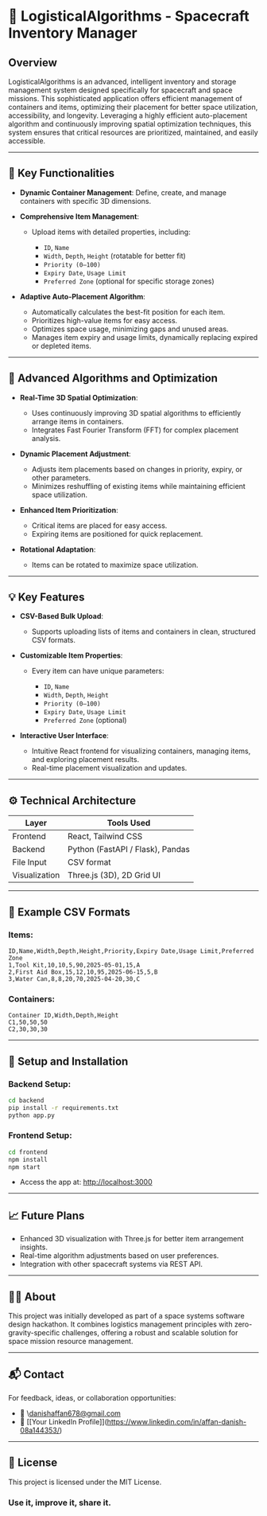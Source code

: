 # 🚀 LogisticalAlgorithms - Spacecraft Inventory Manager

## Overview

LogisticalAlgorithms is an advanced, intelligent inventory and storage management system designed specifically for spacecraft and space missions. This sophisticated application offers efficient management of containers and items, optimizing their placement for better space utilization, accessibility, and longevity. Leveraging a highly efficient auto-placement algorithm and continuously improving spatial optimization techniques, this system ensures that critical resources are prioritized, maintained, and easily accessible.

---

## 🧠 Key Functionalities

* **Dynamic Container Management**: Define, create, and manage containers with specific 3D dimensions.
* **Comprehensive Item Management**:

  * Upload items with detailed properties, including:

    * `ID`, `Name`
    * `Width`, `Depth`, `Height` (rotatable for better fit)
    * `Priority (0–100)`
    * `Expiry Date`, `Usage Limit`
    * `Preferred Zone` (optional for specific storage zones)
* **Adaptive Auto-Placement Algorithm**:

  * Automatically calculates the best-fit position for each item.
  * Prioritizes high-value items for easy access.
  * Optimizes space usage, minimizing gaps and unused areas.
  * Manages item expiry and usage limits, dynamically replacing expired or depleted items.

---

## 🚀 Advanced Algorithms and Optimization

* **Real-Time 3D Spatial Optimization**:

  * Uses continuously improving 3D spatial algorithms to efficiently arrange items in containers.
  * Integrates Fast Fourier Transform (FFT) for complex placement analysis.
* **Dynamic Placement Adjustment**:

  * Adjusts item placements based on changes in priority, expiry, or other parameters.
  * Minimizes reshuffling of existing items while maintaining efficient space utilization.
* **Enhanced Item Prioritization**:

  * Critical items are placed for easy access.
  * Expiring items are positioned for quick replacement.
* **Rotational Adaptation**:

  * Items can be rotated to maximize space utilization.

---

## 💡 Key Features

* **CSV-Based Bulk Upload**:

  * Supports uploading lists of items and containers in clean, structured CSV formats.
* **Customizable Item Properties**:

  * Every item can have unique parameters:

    * `ID`, `Name`
    * `Width`, `Depth`, `Height`
    * `Priority (0–100)`
    * `Expiry Date`, `Usage Limit`
    * `Preferred Zone` (optional)
* **Interactive User Interface**:

  * Intuitive React frontend for visualizing containers, managing items, and exploring placement results.
  * Real-time placement visualization and updates.

---

## ⚙️ Technical Architecture

| Layer         | Tools Used                       |
| ------------- | -------------------------------- |
| Frontend      | React, Tailwind CSS              |
| Backend       | Python (FastAPI / Flask), Pandas |
| File Input    | CSV format                       |
| Visualization | Three.js (3D), 2D Grid UI        |

---

## 📁 Example CSV Formats

### Items:

```csv
ID,Name,Width,Depth,Height,Priority,Expiry Date,Usage Limit,Preferred Zone
1,Tool Kit,10,10,5,90,2025-05-01,15,A
2,First Aid Box,15,12,10,95,2025-06-15,5,B
3,Water Can,8,8,20,70,2025-04-20,30,C
```

### Containers:

```csv
Container ID,Width,Depth,Height
C1,50,50,50
C2,30,30,30
```

---

## 🚀 Setup and Installation

### Backend Setup:

```bash
cd backend
pip install -r requirements.txt
python app.py
```

### Frontend Setup:

```bash
cd frontend
npm install
npm start
```

* Access the app at: [http://localhost:3000](http://localhost:3000)

---

## 📈 Future Plans

* Enhanced 3D visualization with Three.js for better item arrangement insights.
* Real-time algorithm adjustments based on user preferences.
* Integration with other spacecraft systems via REST API.

---

## 👨‍🚀 About

This project was initially developed as part of a space systems software design hackathon. It combines logistics management principles with zero-gravity-specific challenges, offering a robust and scalable solution for space mission resource management.

---

## 📬 Contact

For feedback, ideas, or collaboration opportunities:

* 📧 \danishaffan678@gmail.com
* 🔗 \[[Your LinkedIn Profile]](https://www.linkedin.com/in/affan-danish-08a144353/)

---

## 📄 License

This project is licensed under the MIT License.

### Use it, improve it, share it.
